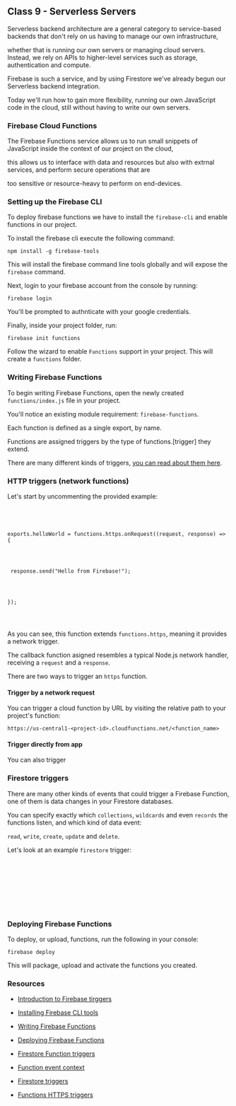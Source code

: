 ## Class 9 - Serverless Servers 









Serverless backend architecture are a general category to service-based backends that don't rely on us having to manage our own infrastructure, 




whether that is running our own servers or managing cloud servers. Instead, we rely on APIs to higher-level services such as storage, authentication and compute. 









Firebase is such a service, and by using Firestore we've already begun our Serverless backend integration. 




Today we'll run how to gain more flexibility, running our own JavaScript code in the cloud, still without having to write our own servers. 









### Firebase Cloud Functions 




The Firebase Functions service allows us to run small snippets of JavaScript inside the context of our project on the cloud, 




this allows us to interface with data and resources but also with extrnal services, and perform secure operations that are 




too sensitive or resource-heavy to perform on end-devices. 









### Setting up the Firebase CLI 









To deploy firebase functions we have to install the `firebase-cli` and enable functions in our project. 









To install the firebase cli execute the following command: 




`npm install -g firebase-tools` 









This will install the firebase command line tools globally and will expose the `firebase` command. 









Next, login to your firebase account from the console by running: 




`firebase login` 









You'll be prompted to authnticate with your google credentials. 









Finally, inside your project folder, run: 




`firebase init functions` 









Follow the wizard to enable `Functions` support in your project. This will create a `functions` folder. 









### Writing Firebase Functions 









To begin writing Firebase Functions, open the newly created `functions/index.js` file in your project. 




You'll notice an existing module requirement: `firebase-functions`. 









Each function is defined as a single export, by name. 









Functions are assigned triggers by the type of functions.[trigger] they extend. 









There are many different kinds of triggers, [you can read about them here](https://firebase.google.com/docs/functions). 









### HTTP triggers (network functions) 




Let's start by uncommenting the provided example: 









``` 




exports.helloWorld = functions.https.onRequest((request, response) => { 




 response.send("Hello from Firebase!"); 




}); 




``` 









As you can see, this function extends `functions.https`, meaning it provides a network trigger. 




The callback function asigned resembles a typical Node.js network handler, receiving a `request` and a `response`. 









There are two ways to trigger an `https` function. 









#### Trigger by a network request 









You can trigger a cloud function by URL by visiting the relative path to your project's function: 




`https://us-central1-<project-id>.cloudfunctions.net/<function_name>` 









#### Trigger directly from app 




You can also trigger 









### Firestore triggers 




There are many other kinds of events that could trigger a Firebase Function, one of them is data changes in your Firestore databases. 









You can specify exactly which `collections`, `wildcards` and even `records` the functions listen, and which kind of data event: 




`read`, `write`, `create`, `update` and `delete`. 









Let's look at an example `firestore` trigger: 




``` 




 




``` 









### Deploying Firebase Functions 









To deploy, or upload, functions, run the following in your console: 




`firebase deploy` 









This will package, upload and activate the functions you created. 









### Resources 




- [Introduction to Firebase tirggers](https://firebase.google.com/docs/functions) 




- [Installing Firebase CLI tools](https://firebase.google.com/docs/cli/#install-cli-windows) 




- [Writing Firebase Functions](https://firebase.google.com/docs/functions/write-firebase-functions) 




- [Deploying Firebase Functions](https://firebase.google.com/docs/functions/manage-functions) 




- [Firestore Function triggers](https://firebase.google.com/docs/functions/firestore-events) 




- [Function event context](https://firebase.google.com/docs/reference/functions/cloud_functions_.eventcontext.html) 




- [Firestore triggers](https://firebase.google.com/docs/reference/functions/providers_firestore_.documentbuilder.html#on-create) 




- [Functions HTTPS triggers](https://firebase.google.com/docs/functions/http-events)

